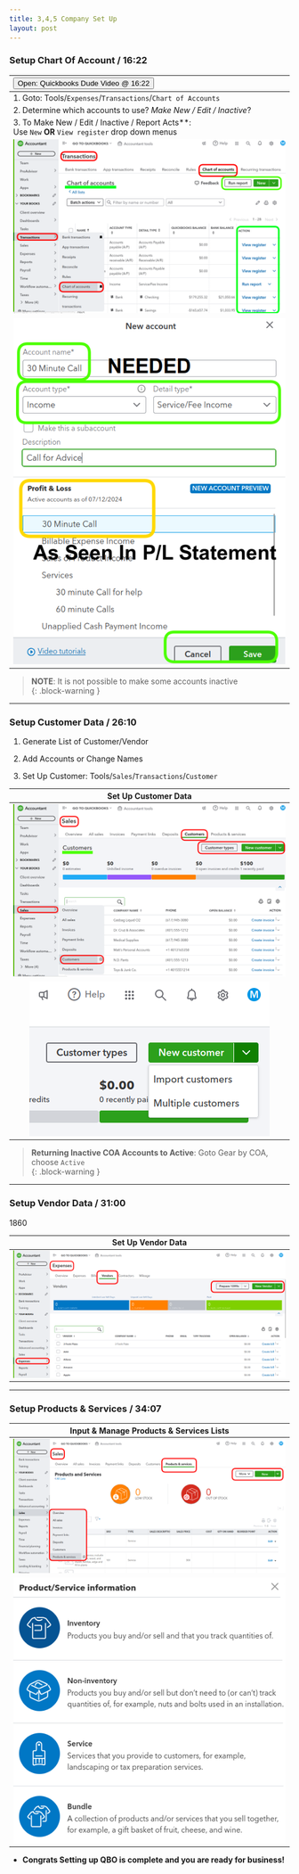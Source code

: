 ```yaml
---
title: 3,4,5 Company Set Up
layout: post
---
```



<script> 
 function open982()
 {window.open("https://www.youtube.com/watch?v=aoWghI3kvpc&t=982");}
</script>


### Setup Chart Of Account / 16:22

|<button onclick="open982()">Open: Quickbooks Dude Video @ 16:22</button>|
|:--|
| 1. Goto: Tools/`Expenses`/`Transactions`/`Chart of Accounts`|
|2. Determine which accounts to use?  *Make New / Edit / Inactive*?|
|3. To Make New / Edit / Inactive / Report Acts**:</br> Use `New` **OR** `View register` drop down menus|
|![3.new.coa](/assets/images/3.new.chart.of.accounts.button.png)|
|![4.1.input.customer.data](/assets/images/3.new.coa.png)|


>**NOTE**: It is not possible to make some accounts inactive  
{: .block-warning } 

---

### Setup Customer Data / 26:10


1. Generate List of Customer/Vendor
   
2. Add Accounts or Change Names 

3. Set Up Customer: Tools/`Sales`/`Transactions`/`Customer`   

|Set Up Customer Data|
|:--:|
|![4.2.input.cust.data](/assets/images/4.2.cust.data.png)|
|![4.4.input.multi.cust.data](/assets/images/4.4.input.multi.cust.data.png)|



>**Returning Inactive COA Accounts to Active**: Goto Gear by COA, choose `Active`  
{: .block-warning }

---

### Setup Vendor Data / 31:00
1860

|Set Up Vendor Data|
|:--:|
|![4.3.input.vendor.data](/assets/images/4.3.input.vendor.data.png)|

---

### Setup Products & Services / 34:07  


|Input & Manage Products & Services Lists|
|:--:|
|![5.1.sales.prods.services.lists](/assets/images/5.1.sales.prods.services.lists.png)|
|![5.2.sales.prods.services.types](/assets/images/5.2.sales.prods.services.types.png)|

- **Congrats Setting up QBO is complete and you are ready for business!**

